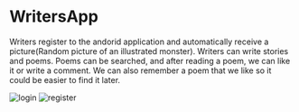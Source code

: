 # WritersApp

Writers register to the andorid application and automatically receive 
a picture(Random picture of an illustrated monster). Writers can 
write stories and poems. Poems can be searched, and after reading a 
poem, we can like it or write a comment. We can also remember a 
poem that we like so it could be easier to find it later.

![login](https://user-images.githubusercontent.com/73401771/97457474-13727d80-193a-11eb-9716-edc6c4734aa8.jpg)   ![register](https://user-images.githubusercontent.com/73401771/97458168-baefb000-193a-11eb-91f9-c0937331ee75.jpg)
